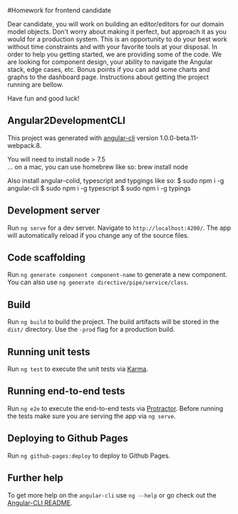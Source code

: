 #Homework for frontend candidate

Dear candidate,
you will work on building an editor/editors for our domain model objects. Don't worry about making it perfect, 
but approach it as you would for a production system. This is an opportunity to do your best work without time 
constraints and with your favorite tools at your disposal. In order to help you getting started, we
are providing some of the code. We are looking for component design, your ability to navigate the Angular 
stack, edge cases, etc.  Bonus points if you can add some charts and graphs to the dashboard page. 
Instructions about getting the project running are bellow.

Have fun and good luck!

## Angular2DevelopmentCLI

This project was generated with [angular-cli](https://github.com/angular/angular-cli) version 1.0.0-beta.11-webpack.8.

You will need to install node > 7.5  
... on a mac, you can use homebrew like so:
brew install node

 
Also install angular-colid, typescript and typgings like so:
$  sudo npm i -g angular-cli
$  sudo npm i -g typescript
$  sudo npm i -g typings 

## Development server
Run `ng serve` for a dev server. Navigate to `http://localhost:4200/`. The app will automatically reload if you change any of the source files.

## Code scaffolding

Run `ng generate component component-name` to generate a new component. You can also use `ng generate directive/pipe/service/class`.

## Build

Run `ng build` to build the project. The build artifacts will be stored in the `dist/` directory. Use the `-prod` flag for a production build.

## Running unit tests

Run `ng test` to execute the unit tests via [Karma](https://karma-runner.github.io).

## Running end-to-end tests

Run `ng e2e` to execute the end-to-end tests via [Protractor](http://www.protractortest.org/). 
Before running the tests make sure you are serving the app via `ng serve`.

## Deploying to Github Pages

Run `ng github-pages:deploy` to deploy to Github Pages.

## Further help

To get more help on the `angular-cli` use `ng --help` or go check out the [Angular-CLI README](https://github.com/angular/angular-cli/blob/master/README.md).
